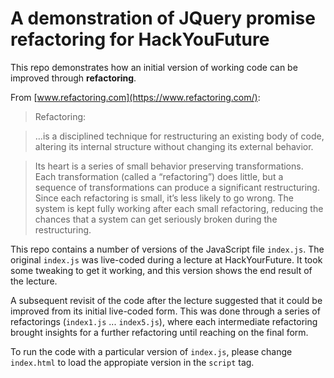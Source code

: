 # A demonstration of JQuery promise refactoring for HackYouFuture

This repo demonstrates how an initial version of working code can be improved through **refactoring**.

From [www.refactoring.com](https://www.refactoring.com/):

> Refactoring:

 >…is a disciplined technique for restructuring an existing body of code, altering its internal structure without changing its external behavior.

> Its heart is a series of small behavior preserving transformations. Each transformation (called a “refactoring”) does little, but a sequence of transformations can produce a significant restructuring. Since each refactoring is small, it’s less likely to go wrong. The system is kept fully working after each small refactoring, reducing the chances that a system can get seriously broken during the restructuring.

This repo contains a number of versions of the JavaScript file `index.js`. The original `index.js` was live-coded during a lecture at HackYourFuture. It took some tweaking to get it working, and this version shows the end result of the lecture.

A subsequent revisit of the code after the lecture suggested that it could be improved from its initial live-coded form. This was done through a series of refactorings (`index1.js` ... `index5.js`), where each intermediate refactoring brought insights for a further refactoring until reaching on the final form.

To run the code with a particular version of `index.js`, please change `index.html` to load the appropiate version in the `script` tag.


